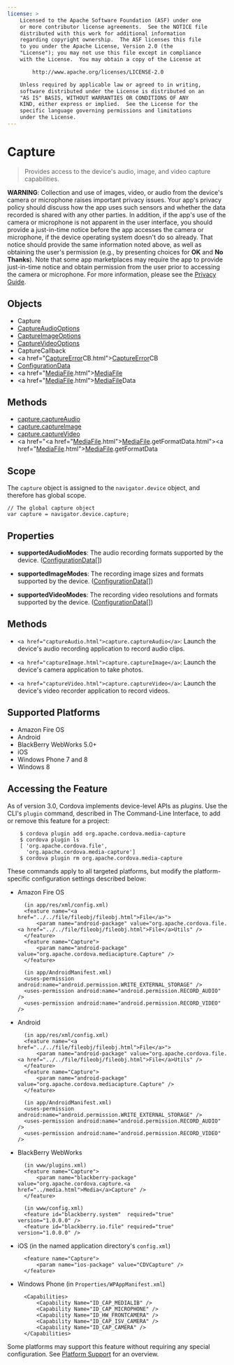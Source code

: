 ```yaml
---
license: >
    Licensed to the Apache Software Foundation (ASF) under one
    or more contributor license agreements.  See the NOTICE file
    distributed with this work for additional information
    regarding copyright ownership.  The ASF licenses this file
    to you under the Apache License, Version 2.0 (the
    "License"); you may not use this file except in compliance
    with the License.  You may obtain a copy of the License at

        http://www.apache.org/licenses/LICENSE-2.0

    Unless required by applicable law or agreed to in writing,
    software distributed under the License is distributed on an
    "AS IS" BASIS, WITHOUT WARRANTIES OR CONDITIONS OF ANY
    KIND, either express or implied.  See the License for the
    specific language governing permissions and limitations
    under the License.
---
```


# Capture

> Provides access to the device's audio, image, and video capture capabilities.

__WARNING__: Collection and use of images, video, or
audio from the device's camera or microphone raises important privacy
issues.  Your app's privacy policy should discuss how the app uses
such sensors and whether the data recorded is shared with any other
parties.  In addition, if the app's use of the camera or microphone is
not apparent in the user interface, you should provide a just-in-time
notice before the app accesses the camera or microphone, if the
device operating system doesn't do so already. That notice should
provide the same information noted above, as well as obtaining the
user's permission (e.g., by presenting choices for __OK__ and __No
Thanks__).  Note that some app marketplaces may require the app to
provide just-in-time notice and obtain permission from the user prior
to accessing the camera or microphone.  For more information, please
see the <a href="../../../guide/appdev/privacy/index.html">Privacy Guide</a>.

## Objects

- Capture
- <a href="captureAudioOptions.html">CaptureAudioOptions</a>
- <a href="captureImageOptions.html">CaptureImageOptions</a>
- <a href="captureVideoOptions.html">CaptureVideoOptions</a>
- CaptureCallback
- <a href="<a href="CaptureError.html">CaptureError</a>CB.html"><a href="CaptureError.html">CaptureError</a>CB</a>
- <a href="ConfigurationData.html">ConfigurationData</a>
- <a href="<a href="../media.html">Media</a><a href="../../file/fileobj/fileobj.html">File</a>.html"><a href="../media.html">Media</a><a href="../../file/fileobj/fileobj.html">File</a></a>
- <a href="<a href="../media.html">Media</a><a href="../../file/fileobj/fileobj.html">File</a>.html"><a href="../media.html">Media</a><a href="../../file/fileobj/fileobj.html">File</a></a>Data

## Methods

- <a href="captureAudio.html">capture.captureAudio</a>
- <a href="captureImage.html">capture.captureImage</a>
- <a href="captureVideo.html">capture.captureVideo</a>
- <a href="<a href="<a href="../media.html">Media</a><a href="../../file/fileobj/fileobj.html">File</a>.html"><a href="../media.html">Media</a><a href="../../file/fileobj/fileobj.html">File</a></a>.getFormatData.html"><a href="<a href="../media.html">Media</a><a href="../../file/fileobj/fileobj.html">File</a>.html"><a href="../media.html">Media</a><a href="../../file/fileobj/fileobj.html">File</a></a>.getFormatData</a>

## Scope

The `capture` object is assigned to the `navigator.device` object, and
therefore has global scope.

    // The global capture object
    var capture = navigator.device.capture;

## Properties

- __supportedAudioModes__: The audio recording formats supported by the device. (<a href="ConfigurationData.html">ConfigurationData</a>[])

- __supportedImageModes__: The recording image sizes and formats supported by the device. (<a href="ConfigurationData.html">ConfigurationData</a>[])

- __supportedVideoModes__: The recording video resolutions and formats supported by the device. (<a href="ConfigurationData.html">ConfigurationData</a>[])

## Methods

- `<a href="captureAudio.html">capture.captureAudio</a>`: Launch the device's audio recording application to record audio clips.

- `<a href="captureImage.html">capture.captureImage</a>`: Launch the device's camera application to take photos.

- `<a href="captureVideo.html">capture.captureVideo</a>`: Launch the device's video recorder application to record videos.

## Supported Platforms

- Amazon Fire OS
- Android
- BlackBerry WebWorks 5.0+
- iOS
- Windows Phone 7 and 8
- Windows 8

## Accessing the Feature

As of version 3.0, Cordova implements device-level APIs as _plugins_.
Use the CLI's `plugin` command, described in The Command-Line
Interface, to add or remove this feature for a project:

        $ cordova plugin add org.apache.cordova.media-capture
        $ cordova plugin ls
        [ 'org.apache.cordova.file',
          'org.apache.cordova.media-capture']
        $ cordova plugin rm org.apache.cordova.media-capture

These commands apply to all targeted platforms, but modify the
platform-specific configuration settings described below:

* Amazon Fire OS

        (in app/res/xml/config.xml)
        <feature name="<a href="../../file/fileobj/fileobj.html">File</a>">
            <param name="android-package" value="org.apache.cordova.file.<a href="../../file/fileobj/fileobj.html">File</a>Utils" />
        </feature>
        <feature name="Capture">
            <param name="android-package" value="org.apache.cordova.mediacapture.Capture" />
        </feature>

        (in app/AndroidManifest.xml)   
        <uses-permission android:name="android.permission.WRITE_EXTERNAL_STORAGE" />
        <uses-permission android:name="android.permission.RECORD_AUDIO" />
        <uses-permission android:name="android.permission.RECORD_VIDEO" />

* Android

        (in app/res/xml/config.xml)
        <feature name="<a href="../../file/fileobj/fileobj.html">File</a>">
            <param name="android-package" value="org.apache.cordova.file.<a href="../../file/fileobj/fileobj.html">File</a>Utils" />
        </feature>
        <feature name="Capture">
            <param name="android-package" value="org.apache.cordova.mediacapture.Capture" />
        </feature>

        (in app/AndroidManifest.xml)
        <uses-permission android:name="android.permission.WRITE_EXTERNAL_STORAGE" />
        <uses-permission android:name="android.permission.RECORD_AUDIO" />
        <uses-permission android:name="android.permission.RECORD_VIDEO" />

* BlackBerry WebWorks

        (in www/plugins.xml)
        <feature name="Capture">
            <param name="blackberry-package" value="org.apache.cordova.capture.<a href="../media.html">Media</a>Capture" />
        </feature>

        (in www/config.xml)
        <feature id="blackberry.system"  required="true" version="1.0.0.0" />
        <feature id="blackberry.io.file" required="true" version="1.0.0.0" />

* iOS (in the named application directory's `config.xml`)

        <feature name="Capture">
            <param name="ios-package" value="CDVCapture" />
        </feature>

* Windows Phone (in `Properties/WPAppManifest.xml`)

        <Capabilities>
            <Capability Name="ID_CAP_MEDIALIB" />
            <Capability Name="ID_CAP_MICROPHONE" />
            <Capability Name="ID_HW_FRONTCAMERA" />
            <Capability Name="ID_CAP_ISV_CAMERA" />
            <Capability Name="ID_CAP_CAMERA" />
        </Capabilities>

Some platforms may support this feature without requiring any special
configuration.  See <a href="../../../guide/support/index.html">Platform Support</a> for an overview.
